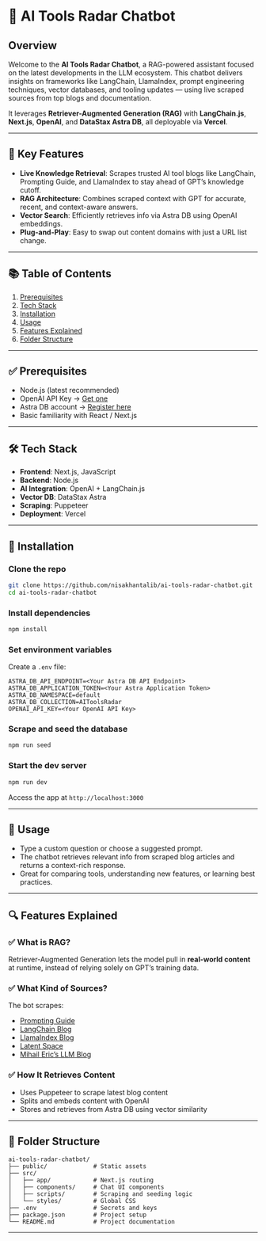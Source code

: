 
# 🧠 AI Tools Radar Chatbot

## Overview

Welcome to the **AI Tools Radar Chatbot**, a RAG-powered assistant focused on the latest developments in the LLM ecosystem. This chatbot delivers insights on frameworks like LangChain, LlamaIndex, prompt engineering techniques, vector databases, and tooling updates — using live scraped sources from top blogs and documentation.

It leverages **Retriever-Augmented Generation (RAG)** with **LangChain.js**, **Next.js**, **OpenAI**, and **DataStax Astra DB**, all deployable via **Vercel**.

---

## 🔑 Key Features

- **Live Knowledge Retrieval**: Scrapes trusted AI tool blogs like LangChain, Prompting Guide, and LlamaIndex to stay ahead of GPT’s knowledge cutoff.
- **RAG Architecture**: Combines scraped context with GPT for accurate, recent, and context-aware answers.
- **Vector Search**: Efficiently retrieves info via Astra DB using OpenAI embeddings.
- **Plug-and-Play**: Easy to swap out content domains with just a URL list change.

---

## 📚 Table of Contents

1. [Prerequisites](#prerequisites)  
2. [Tech Stack](#tech-stack)  
3. [Installation](#installation)  
4. [Usage](#usage)  
5. [Features Explained](#features-explained)  
6. [Folder Structure](#folder-structure)  
---

## ✅ Prerequisites

- Node.js (latest recommended)
- OpenAI API Key → [Get one](https://openai.com/)
- Astra DB account → [Register here](https://www.datastax.com/astra)
- Basic familiarity with React / Next.js

---

## 🛠️ Tech Stack

- **Frontend**: Next.js, JavaScript  
- **Backend**: Node.js  
- **AI Integration**: OpenAI + LangChain.js  
- **Vector DB**: DataStax Astra  
- **Scraping**: Puppeteer  
- **Deployment**: Vercel  

---

## 🚀 Installation

### Clone the repo

```bash
git clone https://github.com/nisakhantalib/ai-tools-radar-chatbot.git
cd ai-tools-radar-chatbot
```

### Install dependencies

```bash
npm install
```

### Set environment variables

Create a `.env` file:

```env
ASTRA_DB_API_ENDPOINT=<Your Astra DB API Endpoint>
ASTRA_DB_APPLICATION_TOKEN=<Your Astra Application Token>
ASTRA_DB_NAMESPACE=default
ASTRA_DB_COLLECTION=AIToolsRadar
OPENAI_API_KEY=<Your OpenAI API Key>
```

### Scrape and seed the database

```bash
npm run seed
```

### Start the dev server

```bash
npm run dev
```

Access the app at `http://localhost:3000`

---

## 💬 Usage

- Type a custom question or choose a suggested prompt.
- The chatbot retrieves relevant info from scraped blog articles and returns a context-rich response.
- Great for comparing tools, understanding new features, or learning best practices.

---

## 🔍 Features Explained

### ✅ What is RAG?

Retriever-Augmented Generation lets the model pull in **real-world content** at runtime, instead of relying solely on GPT’s training data.

### ✅ What Kind of Sources?

The bot scrapes:

- [Prompting Guide](https://www.promptingguide.ai/introduction)  
- [LangChain Blog](https://blog.langchain.dev/)  
- [LlamaIndex Blog](https://llamaindex.ai/blog)  
- [Latent Space](https://www.latent.space/)  
- [Mihail Eric’s LLM Blog](https://www.mihaileric.com/posts/llm-developer-tools/)

### ✅ How It Retrieves Content

- Uses Puppeteer to scrape latest blog content
- Splits and embeds content with OpenAI
- Stores and retrieves from Astra DB using vector similarity

---

## 📁 Folder Structure

```
ai-tools-radar-chatbot/
├── public/             # Static assets
├── src/
│   ├── app/            # Next.js routing
│   ├── components/     # Chat UI components
│   ├── scripts/        # Scraping and seeding logic
│   └── styles/         # Global CSS
├── .env                # Secrets and keys
├── package.json        # Project setup
└── README.md           # Project documentation
```

---
